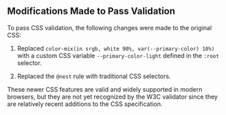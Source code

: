 ## Modifications Made to Pass Validation

To pass CSS validation, the following changes were made to the original CSS:

1. Replaced `color-mix(in srgb, white 90%, var(--primary-color) 10%)` with a custom CSS variable `--primary-color-light` defined in the `:root` selector.

2. Replaced the `@nest` rule with traditional CSS selectors.

These newer CSS features are valid and widely supported in modern browsers, but they are not yet recognized by the W3C validator since they are relatively recent additions to the CSS specification. 